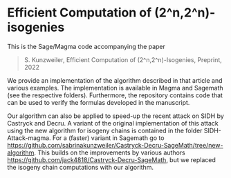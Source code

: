 # Efficient Computation of (2^n,2^n)-isogenies

This is the Sage/Magma code accompanying the paper

> S. Kunzweiler, Efficient Computation of (2^n,2^n)-Isogenies, Preprint, 2022

We provide an implementation of the algorithm described in that article and various examples. The implementation is available in Magma and Sagemath (see the respective folders). 
Furthermore, the repository contains code that can be used to verify the formulas developed in the manuscript.

Our algorithm can also be applied to speed-up the recent attack on SIDH by Castryck and Decru. A variant of the original implementation of this attack using the new algorithm for isogeny chains is contained in the folder SIDH-Attack-magma. For a (faster) variant in Sagemath go to https://github.com/sabrinakunzweiler/Castryck-Decru-SageMath/tree/new-algorithm. This builds on the improvements by various authors https://github.com/jack4818/Castryck-Decru-SageMath, but we replaced the isogeny chain computations with our algorithm. 
